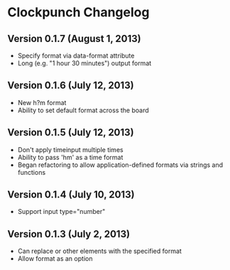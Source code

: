 # Clockpunch Changelog

## Version 0.1.7 (August 1, 2013)

  * Specify format via data-format attribute
  * Long (e.g. "1 hour 30 minutes") output format

## Version 0.1.6 (July 12, 2013)

  * New h?m format
  * Ability to set default format across the board

## Version 0.1.5 (July 12, 2013)

  * Don't apply timeinput multiple times
  * Ability to pass 'hm' as a time format
  * Began refactoring to allow application-defined formats via strings and functions

## Version 0.1.4 (July 10, 2013)

  * Support input type="number"

## Version 0.1.3 (July 2, 2013)

  * Can replace <span> or other elements with the specified format
  * Allow format as an option
